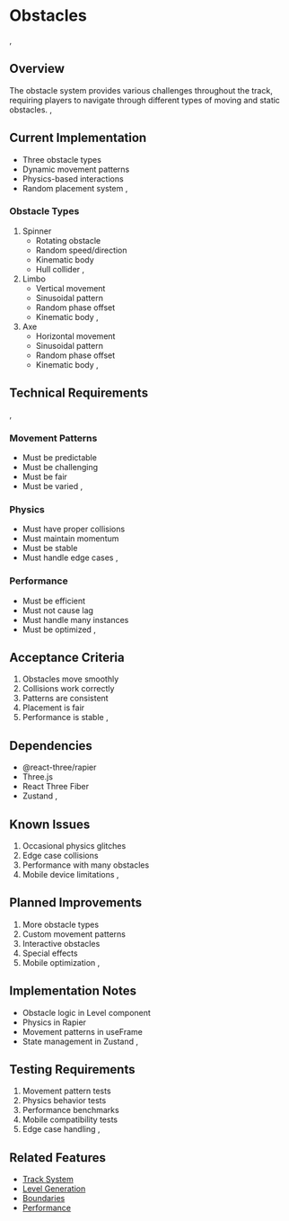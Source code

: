# Obstacles
,
## Overview
The obstacle system provides various challenges throughout the track, requiring players to navigate through different types of moving and static obstacles.
,
## Current Implementation
- Three obstacle types
- Dynamic movement patterns
- Physics-based interactions
- Random placement system
,
### Obstacle Types
1. Spinner
   - Rotating obstacle
   - Random speed/direction
   - Kinematic body
   - Hull collider
,
2. Limbo
   - Vertical movement
   - Sinusoidal pattern
   - Random phase offset
   - Kinematic body
,
3. Axe
   - Horizontal movement
   - Sinusoidal pattern
   - Random phase offset
   - Kinematic body
,
## Technical Requirements
,
### Movement Patterns
- Must be predictable
- Must be challenging
- Must be fair
- Must be varied
,
### Physics
- Must have proper collisions
- Must maintain momentum
- Must be stable
- Must handle edge cases
,
### Performance
- Must be efficient
- Must not cause lag
- Must handle many instances
- Must be optimized
,
## Acceptance Criteria
1. Obstacles move smoothly
2. Collisions work correctly
3. Patterns are consistent
4. Placement is fair
5. Performance is stable
,
## Dependencies
- @react-three/rapier
- Three.js
- React Three Fiber
- Zustand
,
## Known Issues
1. Occasional physics glitches
2. Edge case collisions
3. Performance with many obstacles
4. Mobile device limitations
,
## Planned Improvements
1. More obstacle types
2. Custom movement patterns
3. Interactive obstacles
4. Special effects
5. Mobile optimization
,
## Implementation Notes
- Obstacle logic in Level component
- Physics in Rapier
- Movement patterns in useFrame
- State management in Zustand
,
## Testing Requirements
1. Movement pattern tests
2. Physics behavior tests
3. Performance benchmarks
4. Mobile compatibility tests
5. Edge case handling
,
## Related Features
- [Track System](../core-mechanics/track-system.md)
- [Level Generation](./generation.md)
- [Boundaries](./boundaries.md)
- [Performance](../technical/performance.md) 